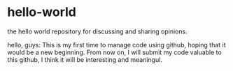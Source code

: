 # hello-world
the hello world  repository for discussing and sharing opinions.

hello, guys:
          This is my first time to manage code using github, hoping that it would be a new beginning. 
      From now on, I will submit my code valuable to this github, I think it will be interesting and meaningul.
